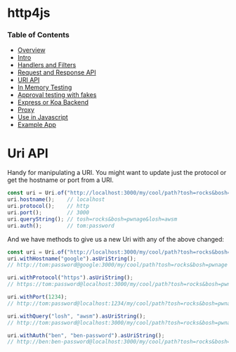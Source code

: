 # http4js

### Table of Contents

- [Overview](/http4js/#basics)
- [Intro](/http4js/Intro/#intro)
- [Handlers and Filters](/http4js/Handlers-and-filters/#handlers-and-filters)
- [Request and Response API](/http4js/Request-and-response-api/#request-and-response-api)
- [URI API](/http4js/Uri-api/#uri-api)
- [In Memory Testing](/http4js/In-memory-testing/#in-memory-testing)
- [Approval testing with fakes](/http4js/Approval-testing-with-fakes/#approval-testing-with-fakes)
- [Express or Koa Backend](/http4js/Express-or-koa-backend/#express-or-koa-backend)
- [Proxy](/http4js/Proxy/#proxy)
- [Use in Javascript](/http4js/Use-in-javascript/#how-to-require-and-use-http4js-in-js)
- [Example App](https://github.com/TomShacham/http4js-eg)

# Uri API

Handy for manipulating a URI. You might want to update just the protocol or 
get the hostname or port from a URI.
 
```typescript
const uri = Uri.of("http://localhost:3000/my/cool/path?tosh=rocks&bosh=pwnage&losh=awsm")
uri.hostname();    // localhost
uri.protocol();    // http
uri.port();        // 3000
uri.queryString(); // tosh=rocks&bosh=pwnage&losh=awsm
uri.auth();        // tom:password
```

And we have methods to give us a new Uri with any of the above changed:

```typescript
const uri = Uri.of("http://localhost:3000/my/cool/path?tosh=rocks&bosh=pwnage")
uri.withHostname("google").asUriString();    
// http://tom:password@google:3000/my/cool/path?tosh=rocks&bosh=pwnage 

uri.withProtocol("https").asUriString();   
// https://tom:password@localhost:3000/my/cool/path?tosh=rocks&bosh=pwnage

uri.withPort(1234);  
// http://tom:password@localhost:1234/my/cool/path?tosh=rocks&bosh=pwnage

uri.withQuery("losh", "awsm").asUriString(); 
// http://tom:password@localhost:3000/my/cool/path?tosh=rocks&bosh=pwnage&losh=awsm

uri.withAuth("ben", "ben-password").asUriString();
// http://ben:ben-password@localhost:3000/my/cool/path?tosh=rocks&bosh=pwnage

```
